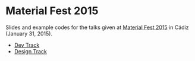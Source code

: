 # Material Fest 2015

Slides and example codes for the talks given at [Material Fest 2015][1] in Cádiz (January 31, 2015).

* [Dev Track](dev-track.md) 
* [Design Track](design-track.md) 

[1]: http://materialfest.com/